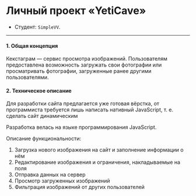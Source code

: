 # Личный проект «YetiCave»

* Студент: `SimpleVV`.

---
#### 1. Общая концепция
Кекстаграм — сервис просмотра изображений. Пользователям предоставлена возможность загружать свои фотографии или просматривать фотографии, загруженные ранее другими пользователями.

#### 2. Техническое описание
Для разработки сайта предлагается уже готовая вёрстка, от программиста требуется лишь написать нативный JavaScript, т. е. сделать сайт динамическим

Разработка велась на языке программирования JavaScript.

Описание функциональности:

1. Загрузка нового изображения на сайт и заполнение информации о нём
2. Редактирование изображения и ограничения, накладываемые на поля
3. Отправка данных на сервер
4. Просмотр загруженных изображений
5. Фильтрация изображений от других пользователей

